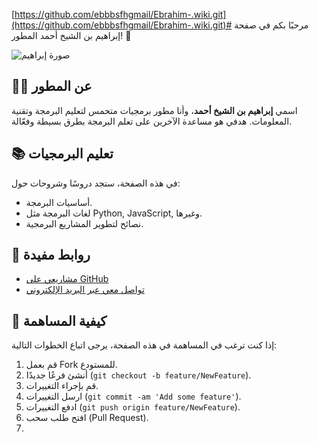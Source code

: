 [https://github.com/ebbbsfhgmail/Ebrahim-.wiki.git](https://github.com/ebbbsfhgmail/Ebrahim-.wiki.git)# مرحبًا بكم في صفحة إبراهيم بن الشيخ أحمد المطور! 👋

![صورة إبراهيم](https://i.postimg.cc/9MpjrJ4L/image.jpg)

## 🧑‍💻 عن المطور
اسمي **إبراهيم بن الشيخ أحمد**، وأنا مطور برمجيات متحمس لتعليم البرمجة وتقنية المعلومات. هدفي هو مساعدة الآخرين على تعلم البرمجة بطرق بسيطة وفعّالة.

## 📚 تعليم البرمجيات
في هذه الصفحة، ستجد دروسًا وشروحات حول:
- أساسيات البرمجة.
- لغات البرمجة مثل Python, JavaScript, وغيرها.
- نصائح لتطوير المشاريع البرمجية.

## 🔗 روابط مفيدة
- [مشاريعي على GitHub](https://github.com/ebbbsfhgmail)
- [تواصل معي عبر البريد الإلكتروني](mailto:)

## 🚀 كيفية المساهمة
إذا كنت ترغب في المساهمة في هذه الصفحة، يرجى اتباع الخطوات التالية:
1. قم بعمل Fork للمستودع.
2. أنشئ فرعًا جديدًا (`git checkout -b feature/NewFeature`).
3. قم بإجراء التغييرات.
4. ارسل التغييرات (`git commit -am 'Add some feature'`).
5. ادفع التغييرات (`git push origin feature/NewFeature`).
6. افتح طلب سحب (Pull Request).
7. 
